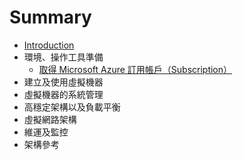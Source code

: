 # Summary

* [Introduction](README.md)
* 環境、操作工具準備
  * [取得 Microsoft Azure 訂用帳戶（Subscription）](/ch01/sign-up-microsoft-azure-subscriptions.md)
* 建立及使用虛擬機器
* 虛擬機器的系統管理
* 高穩定架構以及負載平衡
* 虛擬網路架構
* 維運及監控
* 架構參考




